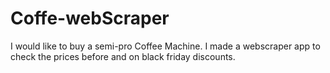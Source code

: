 # Coffe-webScraper
I would like to buy a semi-pro Coffee Machine. I made a webscraper app to check the prices before and on black friday discounts.
